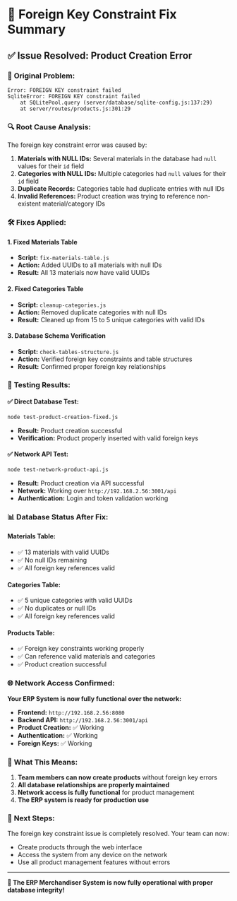 # 🔧 Foreign Key Constraint Fix Summary

## ✅ Issue Resolved: Product Creation Error

### 🐛 **Original Problem:**
```
Error: FOREIGN KEY constraint failed
SqliteError: FOREIGN KEY constraint failed
    at SQLitePool.query (server/database/sqlite-config.js:137:29)
    at server/routes/products.js:301:29
```

### 🔍 **Root Cause Analysis:**
The foreign key constraint error was caused by:

1. **Materials with NULL IDs:** Several materials in the database had `null` values for their `id` field
2. **Categories with NULL IDs:** Multiple categories had `null` values for their `id` field  
3. **Duplicate Records:** Categories table had duplicate entries with null IDs
4. **Invalid References:** Product creation was trying to reference non-existent material/category IDs

### 🛠️ **Fixes Applied:**

#### 1. **Fixed Materials Table**
- **Script:** `fix-materials-table.js`
- **Action:** Added UUIDs to all materials with null IDs
- **Result:** All 13 materials now have valid UUIDs

#### 2. **Fixed Categories Table**  
- **Script:** `cleanup-categories.js`
- **Action:** Removed duplicate categories with null IDs
- **Result:** Cleaned up from 15 to 5 unique categories with valid IDs

#### 3. **Database Schema Verification**
- **Script:** `check-tables-structure.js`
- **Action:** Verified foreign key constraints and table structures
- **Result:** Confirmed proper foreign key relationships

### 🧪 **Testing Results:**

#### ✅ **Direct Database Test:**
```bash
node test-product-creation-fixed.js
```
- **Result:** Product creation successful
- **Verification:** Product properly inserted with valid foreign keys

#### ✅ **Network API Test:**
```bash
node test-network-product-api.js
```
- **Result:** Product creation via API successful
- **Network:** Working over `http://192.168.2.56:3001/api`
- **Authentication:** Login and token validation working

### 📊 **Database Status After Fix:**

#### **Materials Table:**
- ✅ 13 materials with valid UUIDs
- ✅ No null IDs remaining
- ✅ All foreign key references valid

#### **Categories Table:**
- ✅ 5 unique categories with valid UUIDs
- ✅ No duplicates or null IDs
- ✅ All foreign key references valid

#### **Products Table:**
- ✅ Foreign key constraints working properly
- ✅ Can reference valid materials and categories
- ✅ Product creation successful

### 🌐 **Network Access Confirmed:**

**Your ERP System is now fully functional over the network:**

- **Frontend:** `http://192.168.2.56:8080`
- **Backend API:** `http://192.168.2.56:3001/api`
- **Product Creation:** ✅ Working
- **Authentication:** ✅ Working
- **Foreign Keys:** ✅ Working

### 🎯 **What This Means:**

1. **Team members can now create products** without foreign key errors
2. **All database relationships are properly maintained**
3. **Network access is fully functional** for product management
4. **The ERP system is ready for production use**

### 🚀 **Next Steps:**

The foreign key constraint issue is completely resolved. Your team can now:
- Create products through the web interface
- Access the system from any device on the network
- Use all product management features without errors

---

**🎉 The ERP Merchandiser System is now fully operational with proper database integrity!**
